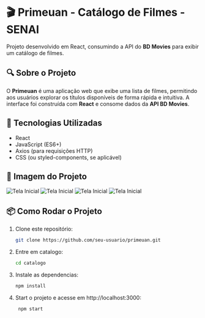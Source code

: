 # 🎬 Primeuan - Catálogo de Filmes - SENAI

Projeto desenvolvido em React, consumindo a API do **BD Movies** para exibir um catálogo de filmes.

## 🔍 Sobre o Projeto

O **Primeuan** é uma aplicação web que exibe uma lista de filmes, permitindo aos usuários explorar os títulos disponíveis de forma rápida e intuitiva. A interface foi construída com **React** e consome dados da **API BD Movies**.

## 🚀 Tecnologias Utilizadas

- React
- JavaScript (ES6+)
- Axios (para requisições HTTP)
- CSS (ou styled-components, se aplicável)

## 📸 Imagem do Projeto

![Tela Inicial](src/assets/inicial.png)
![Tela Inicial](src/assets/inicial2.png)
![Tela Inicial](src/assets/inicial4.png)
![Tela Inicial](src/assets/inicial3.png)

## 📦 Como Rodar o Projeto

1. Clone este repositório:
   ```bash
   git clone https://github.com/seu-usuario/primeuan.git
   ```

2. Entre em catalogo:
   ```bash
   cd catalogo
   ```

2. Instale as dependencias:
   ```bash
   npm install
   ```
2. Start o projeto e acesse em http://localhost:3000:
   ```bash
    npm start
   ```